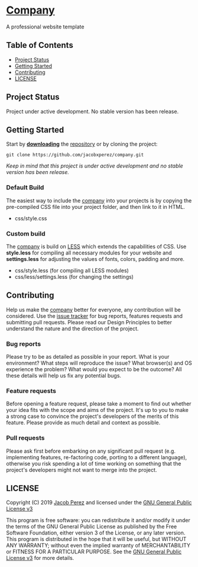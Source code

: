 # [Company](https://jacobxperez.github.io/company/)

A professional website template

## Table of Contents

* [Project Status](#project-status)
* [Getting Started](#getting-started)
* [Contributing](#contributing)
* [LICENSE](#license)

## Project Status

Project under active development. No stable version has been release.

## Getting Started

Start by **[downloading](https://github.com/jacobxperez/company/archive/master.zip)** the [repository](https://github.com/jacobxperez/company) or by cloning the project:

	git clone https://github.com/jacobxperez/company.git

*Keep in mind that this project is under active development and no stable version has been release.*

### Default Build

The easiest way to include the [company](https://jacobxperez.github.io/company/) into your projects is by copying the pre-compiled CSS file into your project folder, and then link to it in HTML.

* css/style.css

### Custom build

The [company](https://jacobxperez.github.io/company/) is build on [LESS](http://lesscss.org/) which extends the capabilities of CSS. Use **style.less** for compiling all necessary modules for your website and **settings.less** for adjusting the values of fonts, colors, padding and more.

* css/style.less (for compiling all LESS modules)
* css/less/settings.less (for changing the settings)

## Contributing

Help us make the [company](https://jacobxperez.github.io/company/) better for everyone, any contribution will be considered. Use the [issue tracker](https://github.com/jacobxperez/company/issues) for bug reports, features requests and submitting pull requests. Please read our Design Principles to better understand the nature and the direction of the project.

### Bug reports

Please try to be as detailed as possible in your report. What is your environment? What steps will reproduce the issue? What browser(s) and OS experience the problem? What would you expect to be the outcome? All these details will help us fix any potential bugs.

### Feature requests

Before opening a feature request, please take a moment to find out whether your idea fits with the scope and aims of the project. It's up to you to make a strong case to convince the project's developers of the merits of this feature. Please provide as much detail and context as possible.

### Pull requests

Please ask first before embarking on any significant pull request (e.g. implementing features, re-factoring code, porting to a different language), otherwise you risk spending a lot of time working on something that the project's developers might not want to merge into the project.

## LICENSE

Copyright (C) 2019 [Jacob Perez](https://github.com/jacobxperez) and licensed under the [GNU General Public License v3](https://jacobxperez.github.io/stationery/LICENSE)

This program is free software: you can redistribute it and/or modify
it under the terms of the GNU General Public License as published by
the Free Software Foundation, either version 3 of the License, or
any later version. This program is distributed in the hope that it will be useful,
but WITHOUT ANY WARRANTY; without even the implied warranty of
MERCHANTABILITY or FITNESS FOR A PARTICULAR PURPOSE. See the
[GNU General Public License v3](https://www.gnu.org/licenses/gpl-3.0.html) for more details.
